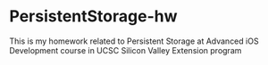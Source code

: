 # PersistentStorage-hw
This is my homework related to Persistent Storage at Advanced iOS Development course in UCSC Silicon Valley Extension program
